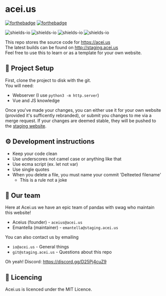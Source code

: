 # acei.us

[![forthebadge](https://forthebadge.com/images/badges/made-with-javascript.svg)](https://forthebadge.com) [![forthebadge](https://forthebadge.com/images/badges/made-with-vue.svg)](https://forthebadge.com)  

![shields-io](https://img.shields.io/badge/Development%20Progress-100%25-green) ![shields-io](https://img.shields.io/badge/Current%20Version-Shanghai-blue) ![shields-io](https://img.shields.io/badge/Development%20Version-Seoul-purple)  ![shields-io](https://img.shields.io/discord/807797061181243413?label=Discord&logo=discord)

This repo stores the source code for https://acei.us  
The latest builds can be found on http://staging.acei.us  
Feel free to use this to learn or as a template for your own website.  

## 💾 Project Setup
First, clone the project to disk with the git.  
You will need:
 - Webserver (I use `python3 -m http.server`)
 - Vue and JS knowledge
 
Once you've made your changes, you can either use it for your own website (provided it's sufficently rebranded), or submit you changes to me via a merge request.
If your changes are deemed stable, they will be pushed to the [staging website](http://staging.acei.us).

## ⚙ Development instructions
 - Keep your code clean
 - Use underscores not camel case or anything like that
 - Use ecma script (ex. let not var)
 - Use single quotes
 - When you delete a file, you must name your commit 'Delteeted filename'
   - This is a rule not a joke

## 👥 Our team
Here at Acei.us we have an epic team of pandas with swag who maintain this website!
  - Aceius (founder) - `aceius@acei.us`
  - Emantella (maintainer) - `emantella@staging.acei.us`
  
You can also contact us by emailing
  - `io@acei.us` - General things
  - `git@staging.acei.us` - Questions about this repo

Oh yeah! Discord: https://discord.gg/D25Pj4cuZ9

## 📜 Licencing
Acei.us is licenced under the MIT Licence.
